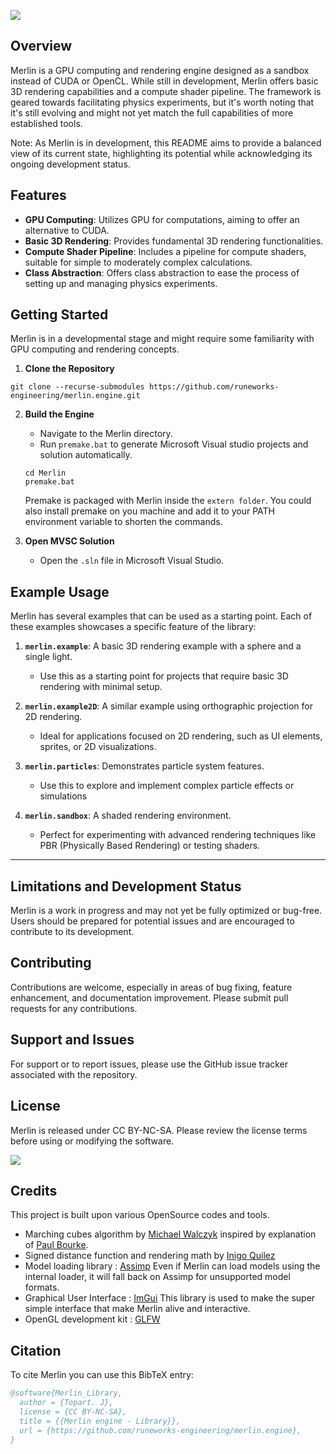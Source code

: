 ![](doc/images/Github.header.png)

## Overview
Merlin is a GPU computing and rendering engine designed as a sandbox instead of CUDA or OpenCL. While still in development, Merlin offers basic 3D rendering capabilities and a compute shader pipeline. The framework is geared towards facilitating physics experiments, but it's worth noting that it's still evolving and might not yet match the full capabilities of more established tools.

Note: As Merlin is in development, this README aims to provide a balanced view of its current state, highlighting its potential while acknowledging its ongoing development status.

## Features
- **GPU Computing**: Utilizes GPU for computations, aiming to offer an alternative to CUDA.
- **Basic 3D Rendering**: Provides fundamental 3D rendering functionalities.
- **Compute Shader Pipeline**: Includes a pipeline for compute shaders, suitable for simple to moderately complex calculations.
- **Class Abstraction**: Offers class abstraction to ease the process of setting up and managing physics experiments.

## Getting Started
Merlin is in a developmental stage and might require some familiarity with GPU computing and rendering concepts.

1. **Clone the Repository**
```
git clone --recurse-submodules https://github.com/runeworks-engineering/merlin.engine.git
```

2. **Build the Engine**
   - Navigate to the Merlin directory.
   - Run `premake.bat` to generate Microsoft Visual studio projects and solution automatically.
   
   ```
   cd Merlin
   premake.bat
   ```
   
   Premake is packaged with Merlin inside the `extern folder`. You could also install premake on you machine and add it to your PATH environment variable to shorten the commands.
   

3. **Open MVSC Solution**
   - Open the `.sln` file in Microsoft Visual Studio.

## Example Usage

Merlin has several examples that can be used as a starting point.
Each of these examples showcases a specific feature of the library:

1. **`merlin.example`**: A basic 3D rendering example with a sphere and a single light.
   - Use this as a starting point for projects that require basic 3D rendering with minimal setup.

2. **`merlin.example2D`**: A similar example using orthographic projection for 2D rendering.
   - Ideal for applications focused on 2D rendering, such as UI elements, sprites, or 2D visualizations.

3. **`merlin.particles`**: Demonstrates particle system features.
   - Use this to explore and implement complex particle effects or simulations

4. **`merlin.sandbox`**: A shaded rendering environment.
   - Perfect for experimenting with advanced rendering techniques like PBR (Physically Based Rendering) or testing shaders.


---

## Limitations and Development Status

Merlin is a work in progress and may not yet be fully optimized or bug-free. Users should be prepared for potential issues and are encouraged to contribute to its development.

## Contributing

Contributions are welcome, especially in areas of bug fixing, feature enhancement, and documentation improvement. Please submit pull requests for any contributions.

## Support and Issues

For support or to report issues, please use the GitHub issue tracker associated with the repository.

## License

Merlin is released under CC BY-NC-SA. Please review the license terms before using or modifying the software.

![](https://licensebuttons.net/l/by-nc-sa/3.0/88x31.png)

## Credits

This project is built upon various OpenSource codes and tools.

- Marching cubes algorithm by [Michael Walczyk](https://michaelwalczyk.com/project-marching-cubes.html) inspired by explanation of [Paul Bourke](https://paulbourke.net/geometry/polygonise/).
- Signed distance function and rendering math by [Inigo Quilez](https://iquilezles.org/articles/distfunctions/)
- Model loading library : [Assimp](https://github.com/assimp/assimp) Even if Merlin can load models using the internal loader, it will fall back on Assimp for unsupported model formats.
- Graphical User Interface : [ImGui](https://github.com/ocornut/imgui) This library is used to make the super simple interface that make Merlin alive and interactive.
- OpenGL development kit : [GLFW](https://www.glfw.org/)

## Citation 

To cite Merlin you can use this BibTeX entry:

```bibtex
@software{Merlin_Library,
  author = {Topart. J},
  license = {CC BY-NC-SA},
  title = {{Merlin engine - Library}},
  url = {https://github.com/runeworks-engineering/merlin.engine},
}
```

